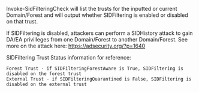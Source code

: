 Invoke-SidFilteringCheck will list the trusts for the inputted or current Domain/Forest and will output whether SIDFiltering is enabled or disabled on that trust. 
 
If SIDFiltering is disabled, attackers can perform a SIDHistory attack to gain DA/EA privilleges from one Domain/Forest to another Domain/Forest. See more on the attack here:
https://adsecurity.org/?p=1640

SIDFiltering Trust Status information for reference:

    Forest Trust - if SIDFilteringForestAware is True, SIDFiltering is disabled on the forest trust
    External Trust - if SIDFilteringQuarantined is False, SIDFiltering is disabled on the external trust
